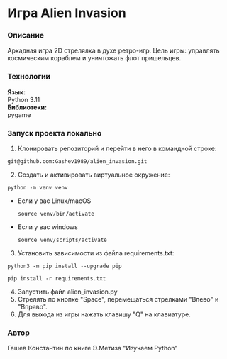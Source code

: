 # Игра Аlien Invasion
### Описание
Аркадная игра 2D стрелялка в духе ретро-игр. Цель игры: управлять космическим кораблем и уничтожать флот пришельцев.
### Технологии
**Язык:**  
Python 3.11  
**Библиотеки:**  
pygame
### Запуск проекта локально
1. Клонировать репозиторий и перейти в него в командной строке:
```
git@github.com:Gashev1989/alien_invasion.git
```
2. Cоздать и активировать виртуальное окружение:
```
python -m venv venv
```
* Если у вас Linux/macOS
    ```
    source venv/bin/activate
    ```
* Если у вас windows
    ```
    source venv/scripts/activate
    ```
3. Установить зависимости из файла requirements.txt:
```
python3 -m pip install --upgrade pip
```
```
pip install -r requirements.txt
```
4. Запустить файл alien_invasion.py
5. Стрелять по кнопке "Space", перемещаться стрелками "Влево" и "Вправо".
6. Для выхода из игры нажать клавишу "Q" на клавиатуре.
### Автор
Гашев Константин по книге Э.Метиза "Изучаем Python"
